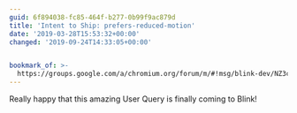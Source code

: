 ```yaml
---
guid: 6f894038-fc85-464f-b277-0b99f9ac879d
title: 'Intent to Ship: prefers-reduced-motion'
date: '2019-03-28T15:53:32+00:00'
changed: '2019-09-24T14:33:05+00:00'


bookmark_of: >-
  https://groups.google.com/a/chromium.org/forum/m/#!msg/blink-dev/NZ3c9d4ivA8/BIHFbOj6DAAJ
---
```


Really happy that this amazing User Query is finally coming to Blink!
